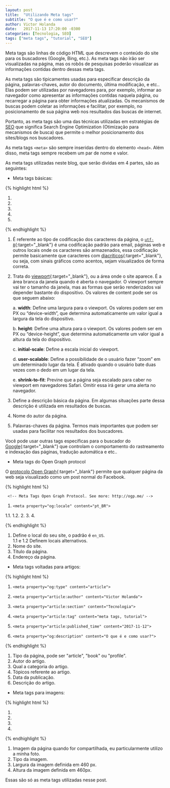 ```yaml
---
layout: post
title:  "Utilizando Meta tags"
subtitle: "O que é e como usar?"
author: Victor Holanda
date:   2017-11-13 17:20:00 -0300
categories: [Tecnologia, SEO]
tags: ["meta tags", "tutorial", "SEO"]
---
```


Meta tags são linhas de código HTML que descrevem o conteúdo do site para os buscadores (Google, Bing, etc.). As meta tags não irão ser visualizadas na página, mas os robôs de pesquisas poderão visualizar as informações contidas dentro dessas meta tags.

As meta tags são tipicamentes usadas para especificar descrição da página, palavras-chaves, autor do documento, última modificação, e etc.. Elas podem ser utilizadas por navegadores para, por exemplo, informar ao navegador como apresentar as informações contidas naquela página, ou recarregar a página para obter informações atualizadas. Os mecanismos de buscas podem coletar as informações e facilitar, por exemplo, no posicionamento de sua página web nos resultados das buscas de internet.

Portanto, as meta tags são uma das técnicas utilizadas em estratégias de [SEO][1] que significa Search Engine Optimization (Otimização para mecanismos de busca) que permite o melhor posicionamento dos sites/blogs nos buscadores.

As meta tags `<meta>` são sempre inseridas dentro do elemento `<head>`. Além disso, meta tags sempre recebem um par de nome e valor.

As meta tags utilizadas neste blog, que serão dividas em 4 partes, são as seguintes:


* Meta tags básicas:

{% highlight html %}

1.	<meta charset="utf-8">
2.	<meta name="viewport" content="width=device-width, initial-scale=1, shrink-to-fit=no">
3.	<meta name="description" content="Amante de tecnologia, gestão e projetos. Com dedicação, sigo em busca de alcançar todos os meus objetivos pessoais, acadêmicos e profissionais.">
4.	<meta name="author" content="Victor Holanda">
5.	<meta name="keywords" content="Blog Pessoal, Victor Holanda, Administração, Tecnologia, Teresina, Piaui">

{% endhighlight %}

1. É referente ao tipo de codificação dos caracteres da página, o [`utf-8`][2]{:target="_blank"} é uma codificação padrão para email, páginas web e outros locais onde os caracteres são armazenados, essa codificação permite basicamente que caracteres com [diacríticos][3]{:target="_blank"}, ou seja, com sinais gráficos como acentos, sejam visualizados de forma correta.

2. Trata do [viewport][4]{:target="_blank"}, ou a área onde o site aparece. É a área branca da janela quando é aberta o navegador. O viewport  sempre vai ter o tamanho da janela, mas as formas que serão renderizados vai depender bastante do dispositivo. Os valores de content pode ser os que seguem abaixo:

	a. **width**: Define uma largura para o viewport. Os valores podem ser em PX ou “device-width”, que determina automaticamente um valor igual a largura da tela do dispositivo.  

	b. **height**: Define uma altura para o viewport. Os valores podem ser em PX ou “device-height”, que determina automaticamente um valor igual a altura da tela do dispositivo.

	c. **initial-scale**: Define a escala inicial do viewport.

	d. **user-scalable**: Define a possibilidade de o usuário fazer “zoom” em um determinado lugar da tela. É ativado quando o usuário bate duas vezes com o dedo em um lugar da tela.

	e. **shrink-to-fit**: Previne que a página seja escalado para caber no viewport em navegadores Safari. Omitir essa irá gerar uma alerta no navegador.

3. Define a descrição básica da página. Em algumas situações parte dessa descrição é utilizada em resultados de buscas.

4. Nome do autor da página.

5. Palavras-chaves da página. Termos mais importantes que podem ser usadas para facilitar nos resultados dos buscadores.

Você pode usar  outras tags específicas para o buscador do [Google][5]{:target="_blank"} que controlam o comportamento do rastreamento e indexação das páginas, tradução automática e etc..

* Meta tags do Open Graph protocol

O [protocolo Open Graph][6]{:target="_blank"} permite que qualquer página da web seja visualizado como um post normal do Facebook.

{% highlight html %}

     <!-- Meta Tags Open Graph Protocol. See more: http://ogp.me/ -->

1.     <meta property="og:locale" content="pt_BR">  
1.1.   <meta property="og:locale:alternate" content="en_US">
1.2.   <meta property="og:locale:alternate" content="es_ES">
2.     <meta property="og:site_name" content="Victor Holanda">
3.     <meta property="og:title" content="Utilizando Meta Tags |  Victor Holanda">
4.     <meta property="og:url" content="http://victorholanda21.github.io/tecnologia/2017/11/12/utilizando-meta-tags.html">

{% endhighlight %}

1. Define o local do seu site, o padrão é `en_US`.  
1.1 e 1.2 Definem locais alternativos.
2. Nome do site.
3. Título da página.
4. Endereço da página.

* Meta tags voltadas para artigos:

{% highlight html %}

1.     <meta property="og:type" content="article">
2.     <meta property="article:author" content="Victor Holanda">
3.     <meta property="article:section" content="Tecnologia">
4.     <meta property="article:tag" content="meta tags, tutorial">
5.     <meta property="article:published_time" content="2017-11-12">
6.     <meta property="og:description" content="O que é e como usar?">

 {% endhighlight %}
 
1. Tipo da página, pode ser "article", "book" ou "profile".
2. Autor do artigo.
3. Qual a categoria do artigo.
4. Tópicos referente ao artigo.
5. Data da publicação.
6. Descrição do artigo.

* Meta tags para imagens:

{% highlight html %}

1.    <meta property="og:image" content="https://avatars3.githubusercontent.com/u/12675056?s=400&u=75e88e527d6365ce28f32f239e4ef9ee8ae88190&v=4">
2.    <meta property="og:image:type" content="image/jpg">
3.    <meta property="og:image:width" content="460">
4.    <meta property="og:image:height" content="460">

{% endhighlight %}

1. Imagem da página quando for compartilhada, eu particularmente utilizo a minha foto.
2. Tipo da imagem.
3. Largura da imagem definida em 460 px.
4. Altura da imagem definida em 460px.

Essas são só as meta tags utilizadas nesse post.

[1]: https://marketingdeconteudo.com/o-que-e-seo/ "Marketing de conteudo: O que é SEO?"
[2]: https://pt.wikipedia.org/wiki/UTF-8 "Wikipedia: UTF-8"
[3]: https://pt.wikipedia.org/wiki/Diacr%C3%ADtico "Wikipedia: diacrítico"
[4]: https://tableless.com.br/manipulando-metatag-viewport/ "Tableless: Manipulando a metatag Viewport"
[5]: https://support.google.com/webmasters/answer/79812?hl=pt-BR "Metatags que o Google entende"
[6]: http://ogp.me/ "Open Graph protocol"